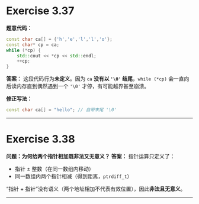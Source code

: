 # Exercise 3.37

**题意代码：**

```cpp
const char ca[] = {'h','e','l','l','o'};
const char* cp = ca;
while (*cp) {
    std::cout << *cp << std::endl;
    ++cp;
}
```

**答案：** 这段代码行为**未定义**。因为 `ca` **没有以 `'\0'` 结尾**，`while (*cp)` 会一直向后读内存直到偶然遇到一个 `'\0'` 才停，有可能越界甚至崩溃。

**修正写法：**

```cpp
const char ca[] = "hello"; // 自带末尾 '\0'
```

---

# Exercise 3.38

**问题：为何给两个指针相加既非法又无意义？**
**答案：** 指针运算只定义了：

* 指针 ± 整数（在同一数组内移动）
* 同一数组内两个指针相减（得到距离，`ptrdiff_t`）

“指针 + 指针”没有语义（两个地址相加不代表有效位置），因此**非法且无意义**。

---

